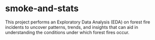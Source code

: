 # smoke-and-stats
This project performs an Exploratory Data Analysis (EDA) on forest fire incidents to uncover patterns, trends, and insights that can aid in understanding the conditions under which forest fires occur. 

